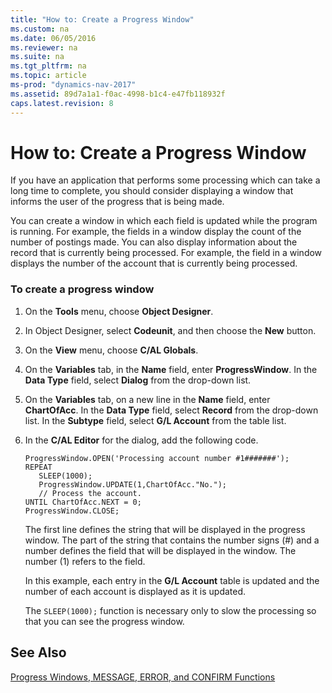 ```yaml
---
title: "How to: Create a Progress Window"
ms.custom: na
ms.date: 06/05/2016
ms.reviewer: na
ms.suite: na
ms.tgt_pltfrm: na
ms.topic: article
ms-prod: "dynamics-nav-2017"
ms.assetid: 89d7a1a1-f0ac-4998-b1c4-e47fb118932f
caps.latest.revision: 8
---
```

# How to: Create a Progress Window
If you have an application that performs some processing which can take a long time to complete, you should consider displaying a window that informs the user of the progress that is being made.  
  
 You can create a window in which each field is updated while the program is running. For example, the fields in a window display the count of the number of postings made. You can also display information about the record that is currently being processed. For example, the field in a window displays the number of the account that is currently being processed.  
  
### To create a progress window  
  
1.  On the **Tools** menu, choose **Object Designer**.  
  
2.  In Object Designer, select **Codeunit**, and then choose the **New** button.  
  
3.  On the **View** menu, choose **C/AL Globals**.  
  
4.  On the **Variables** tab, in the **Name** field, enter **ProgressWindow**. In the **Data Type** field, select **Dialog** from the drop-down list.  
  
5.  On the **Variables** tab, on a new line in the **Name** field, enter **ChartOfAcc**. In the **Data Type** field, select **Record** from the drop-down list. In the **Subtype** field, select **G/L Account** from the table list.  
  
6.  In the **C/AL Editor** for the dialog, add the following code.  
  
    ```  
    ProgressWindow.OPEN('Processing account number #1#######');  
    REPEAT  
       SLEEP(1000);  
       ProgressWindow.UPDATE(1,ChartOfAcc."No.");  
       // Process the account.  
    UNTIL ChartOfAcc.NEXT = 0;  
    ProgressWindow.CLOSE;  
    ```  
  
     The first line defines the string that will be displayed in the progress window. The part of the string that contains the number signs \(\#\) and a number defines the field that will be displayed in the window. The number \(1\) refers to the field.  
  
     In this example, each entry in the **G/L Account** table is updated and the number of each account is displayed as it is updated.  
  
     The `SLEEP(1000);` function is necessary only to slow the processing so that you can see the progress window.  
  
## See Also  
 [Progress Windows, MESSAGE, ERROR, and CONFIRM Functions](Progress-Windows--MESSAGE--ERROR--and-CONFIRM-Functions.md)
